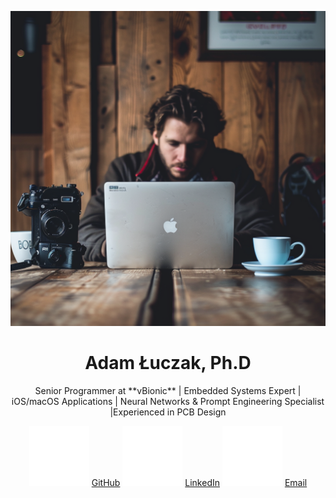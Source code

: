 ![img-full-width](./images/pic.png)


# <center> Adam Łuczak, Ph.D

<center> Senior Programmer at **vBionic** | Embedded Systems Expert | iOS/macOS Applications | Neural Networks & Prompt Engineering Specialist |Experienced in PCB Design

![img-icon](./icons/social_media_white/Github_white.svg) [GitHub](https://github.com/AdamLuczak)
![img-icon](./icons/social_media_white/Linkedin_white.svg) [LinkedIn](https://www.linkedin.com/in/adamłuczak)
![img-icon](./icons/social_media_white/Outlook_white.svg) [Email](mailto:adam.luczak@outlook.com) 
